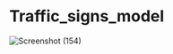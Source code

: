 # Traffic_signs_model

![Screenshot (154)](https://user-images.githubusercontent.com/89762132/219903312-d9d76bf1-42e9-43a7-99e9-2dc1a7432967.png)
